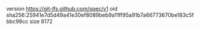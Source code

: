 version https://git-lfs.github.com/spec/v1
oid sha256:25941e7d5d49a41e30ef8089beb9a11ff95a91b7a66773670be183c5fbbc98cc
size 8172
